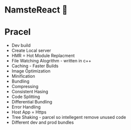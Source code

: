 # NamsteReact 🙋

# Pracel

- Dev build
- Create Local server
- HMR = Hot Module Replacment
- File Watching Alogrithm - written in c++
- Caching - Faster Builds
- Image Optimization
- Minification
- Bundling
- Compressing
- Consistent Hasing
- Code Splitting
- Differential Bundling
- Error Handling
- Host App = Https
- Tree  Shaking - parcel so intellegent remove unused code
- Different dev and prod bundles